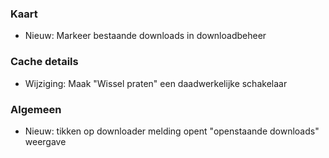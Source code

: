 ### Kaart
- Nieuw: Markeer bestaande downloads in downloadbeheer

### Cache details
- Wijziging: Maak "Wissel praten" een daadwerkelijke schakelaar

### Algemeen
- Nieuw: tikken op downloader melding opent "openstaande downloads" weergave
